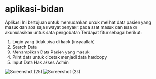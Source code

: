 # aplikasi-bidan
Aplikasi Ini bertujuan untuk memudahkan untuk melihat data pasien yang masuk dan apa saja riwayat penyakit pada saat masuk dan bisa di akumulasikan untuk data pengobatan
Terdapat fitur sebagai berikut :
1. Login yang tidak bisa di hack (insyaallah)
2. Search Data
3. Menampilkan Data Pasien yang masuk
4. Print data untuk dicetak menjadi data hardcopy
5. Input Data
Hak akses Admin

![Screenshot (25)](https://user-images.githubusercontent.com/45587433/61658418-83ce3000-acef-11e9-8269-588dd298d8ca.png)
![Screenshot (23)](https://user-images.githubusercontent.com/45587433/61658358-64370780-acef-11e9-9249-85e7d7a400d6.png)
